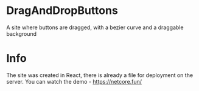 # DragAndDropButtons
 A site where buttons are dragged, with a bezier curve and a draggable background
# Info
 The site was created in React, there is already a file for deployment on the server. You can watch the demo - https://netcore.fun/
